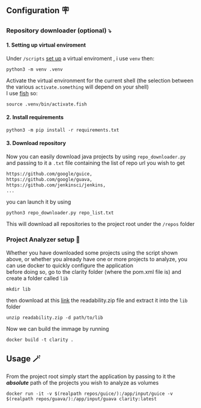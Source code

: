 ## Configuration 🪧

### Repository downloader (optional) ⤵️

#### 1. Setting up virtual enviroment

Under `/scripts` [set up](https://packaging.python.org/en/latest/guides/installing-using-pip-and-virtual-environments/) a virtual enviroment , i use `venv` then:

```python3
python3 -m venv .venv
```

Activate the virtual environment for the current
shell (the selection between the various `activate.something` will depend on your shell) <br>
I use [fish](https://fishshell.com/) so:

```python3
source .venv/bin/activate.fish
```

#### 2. Install requirements

```python3
python3 -m pip install -r requirements.txt
```

#### 3. Download repository

Now you can easily download java projects by using `repo_downloader.py` and passing to it
a `.txt` file containing the list of repo url you wish to get

```txt
https://github.com/google/guice,
https://github.com/google/guava,
https://github.com/jenkinsci/jenkins,
...
```

you can launch it by using

```python3
python3 repo_downloader.py repo_list.txt
```

This will download all repositories to the project root under the `/repos` folder
### Project Analyzer setup 🗾 
Whether you have downloaded some projects using the script shown above, or whether you already have one or more projects to analyze, you can use docker to quickly configure the application <br>
before doing so, go to the clarity folder (where the pom.xml file is) and create a folder called `lib` 
```shell 
mkdir lib
```
then download at this [link](https://dibt.unimol.it/report/readability/files/readability.zip) the readability.zip file and extract it into the `lib` folder 
```shell
unzip readability.zip -d path/to/lib
```

Now we can build the immage by running
```shell
docker build -t clarity .
```

## Usage 🪄
From the project root simply start the application by passing to it the ___absolute___ path of the projects you wish to analyze as volumes 
```shell
docker run -it -v $(realpath repos/guice/):/app/input/guice -v $(realpath repos/guava/):/app/input/guava clarity:latest
```
